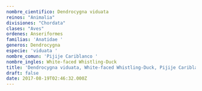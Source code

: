 ```yaml
---
nombre_cientifico: Dendrocygna viduata
reinos: "Animalia"
divisiones: "Chordata"
clases: "Aves"
ordenes: Anseriformes
familias: 'Anatidae '
generos: Dendrocygna
especie: 'viduata '
nombre_comun: 'Pijije Cariblanco '
nombre_ingles: White-faced Whistling-Duck
title: 'Dendrocygna viduata, White-faced Whistling-Duck, Pijije Cariblanco '
draft: false
date: 2017-08-19T02:46:32.000Z
---
```


